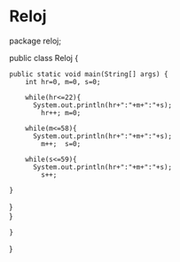 # Reloj
package reloj;


public class Reloj {

   
    public static void main(String[] args) {
        int hr=0, m=0, s=0;
        
        while(hr<=22){
          System.out.println(hr+":"+m+":"+s);
            hr++; m=0;
  
        while(m<=58){
          System.out.println(hr+":"+m+":"+s);
            m++;  s=0;
 
        while(s<=59){
          System.out.println(hr+":"+m+":"+s);
            s++;
        
    }
   }  
  }
          
    }
    
}
